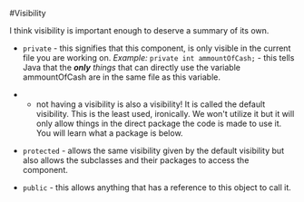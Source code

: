 #Visibility

I think visibility is important enough to deserve a summary of its own.

* `private` - this signifies that this component, is only visible in the current file you are working on.
_Example:_ `private int ammountOfCash;` - this tells Java that the _**only** things_ that can directly use the variable ammountOfCash are in the same file as this variable.

* - not having a visibility is also a visibility! It is called the default visibility. This is the least used, ironically. We won't utilize it but it will only allow things in the direct package the code is made to use it. You will learn what a package is below.

* `protected` - allows the same visibility given by the default visibility but also allows the subclasses and their packages to access the component.

* `public` - this allows anything that has a reference to this object to call it.
